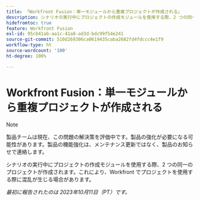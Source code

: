 ```yaml
---
title: 「Workfront Fusion：単一モジュールから重複プロジェクトが作成される」
description: シナリオの実行中にプロジェクトの作成モジュールを使用する際、2 つの同一のプロジェクトが作成されます。これにより、Workfront でプロジェクトを使用する際に混乱が生じる場合があります。
hidefromtoc: true
feature: Workfront Fusion
exl-id: 95cb41ab-aa1c-41a8-ad3d-bdc99f54e241
source-git-commit: 510d269306ca0619435caba2682fd4fdccc4e1f9
workflow-type: ht
source-wordcount: '100'
ht-degree: 100%

---
```


# Workfront Fusion：単一モジュールから重複プロジェクトが作成される

<!--Fusion, WF TOCs-->

>[!NOTE]
>
>製品チームは現在、この問題の解決策を評価中です。製品の強化が必要になる可能性があります。製品の機能強化は、メンテナンス更新ではなく、製品のお知らせで連絡します。

シナリオの実行中にプロジェクトの作成モジュールを使用する際、2 つの同一のプロジェクトが作成されます。これにより、Workfront でプロジェクトを使用する際に混乱が生じる場合があります。

_最初に報告されたのは 2023年10月11日（PT）です。_
